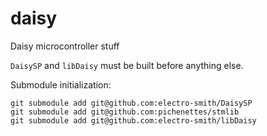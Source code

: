 # daisy
Daisy microcontroller stuff

`DaisySP` and `libDaisy` must be built before anything else.

Submodule initialization:
```
git submodule add git@github.com:electro-smith/DaisySP
git submodule add git@github.com:pichenettes/stmlib
git submodule add git@github.com:electro-smith/libDaisy
```



